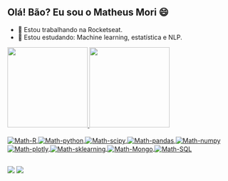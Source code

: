 ## Olá! Bão? Eu sou o Matheus Mori 😄

- 🔭 Estou trabalhando na Rocketseat.
- 🌱 Estou estudando: Machine learning, estatística e NLP.

<div>
  <a href="https://github.com/mori-mkm">
  <img height="180em" src="https://github-readme-stats.vercel.app/api?username=mori-mkm&show_icons=true&theme=dark&include_all_commits=true&count_private=true"/>
  <img height="180em" src="https://github-readme-stats.vercel.app/api/top-langs/?username=mori-mkm&layout=compact&langs_count=7&theme=dark"/>
</div>
<div style="display: inline_block"><br>
  <img align="center" alt="Math-R" src="https://img.shields.io/badge/R-276DC3?style=for-the-badge&logo=r&logoColor=white"> 
  <img align="center" alt="Math-python" src="https://img.shields.io/badge/Python-3776AB?style=for-the-badge&logo=python&logoColor=white">
  <img align="center" alt="Math-scipy" src="https://img.shields.io/badge/SciPy-%230C55A5.svg?style=for-the-badge&logo=scipy&logoColor=%white">
  <img align="center" alt="Math-pandas" src="https://img.shields.io/badge/pandas-%23150458.svg?style=for-the-badge&logo=pandas&logoColor=white"> 
  <img align="center" alt="Math-numpy" src="https://img.shields.io/badge/numpy-%23013243.svg?style=for-the-badge&logo=numpy&logoColor=white">
  <img align="center" alt="Math-plotly" src="https://img.shields.io/badge/Plotly-%233F4F75.svg?style=for-the-badge&logo=plotly&logoColor=white">
  <img align="center" alt="Math-sklearning" src="https://img.shields.io/badge/scikit--learn-%23F7931E.svg?style=for-the-badge&logo=scikit-learn&logoColor=white">
  <img align="center" alt="Math-Mongo" src="https://img.shields.io/badge/MongoDB-4EA94B?style=for-the-badge&logo=mongodb&logoColor=white">
  <img align="center" alt="Math-SQL" src="https://img.shields.io/badge/MySQL-00000F?style=for-the-badge&logo=mysql&logoColor=white">

  
</div>
  
  ##
 
<div> 
</a> 
  <a href = "mailto:matheus.mori@rocketseat.team"><img src="https://img.shields.io/badge/-Gmail-%23333?style=for-the-badge&logo=gmail&logoColor=white" target="_blank"></a>
  <a href="https://www.linkedin.com/in/matheus-mori" target="_blank"><img src="https://img.shields.io/badge/-LinkedIn-%230077B5?style=for-the-badge&logo=linkedin&logoColor=white" target="_blank"></a> 

</div>
